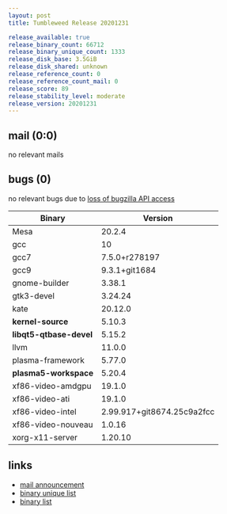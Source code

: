 ```yaml
---
layout: post
title: Tumbleweed Release 20201231

release_available: true
release_binary_count: 66712
release_binary_unique_count: 1333
release_disk_base: 3.5GiB
release_disk_shared: unknown
release_reference_count: 0
release_reference_count_mail: 0
release_score: 89
release_stability_level: moderate
release_version: 20201231
---
```


## mail (0:0)

no relevant mails

## bugs (0)

<!--more-->

no relevant bugs due to [loss of bugzilla API access](https://bugzilla.opensuse.org/show_bug.cgi?id=1157722)

Binary | Version
--- | ---
Mesa | 20.2.4
gcc | 10
gcc7 | 7.5.0+r278197
gcc9 | 9.3.1+git1684
gnome-builder | 3.38.1
gtk3-devel | 3.24.24
kate | 20.12.0
**kernel-source** | 5.10.3
**libqt5-qtbase-devel** | 5.15.2
llvm | 11.0.0
plasma-framework | 5.77.0
**plasma5-workspace** | 5.20.4
xf86-video-amdgpu | 19.1.0
xf86-video-ati | 19.1.0
xf86-video-intel | 2.99.917+git8674.25c9a2fcc
xf86-video-nouveau | 1.0.16
xorg-x11-server | 1.20.10

## links

- [mail announcement](https://github.com/boombatower/tumbleweed-review/issues/10)
- [binary unique list](http://download.opensuse.org/history/20201231/rpm.unique.list)
- [binary list](http://download.opensuse.org/history/20201231/rpm.list)
